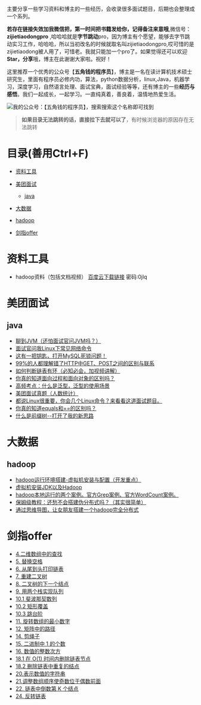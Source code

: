 主要分享一些学习资料和博主的一些经历，会收录很多面试题目，后期也会整理成一个系列。

**若存在链接失效加我微信把，第一时间把书籍发给你，记得备注来意哦**,微信号：**zijietiaodongpro**  ,哈哈哈就是**字节跳动**pro，因为博主有个愿望，能够去字节跳动实习工作，哈哈哈，所以当初改名的时候就取名叫zijietiaodongpro,哎可惜的是zijietiaodong被人用了，可惜老。我就只能加一个pro了。如果觉得还可以欢迎**Star，分享**哦，博主在此谢谢大家啦。祝好！

这里推荐一个优秀的公众号【**五角钱的程序员**】，博主是一名在读计算机技术硕士研究生，里面有程序员必修内功，算法，python数据分析，linux,Java，机器学习，深度学习，自然语言处理、面试宝典，面试经验等等，还有博主的一些**经历与感悟**。我们一起成长，一起学习。一直纯真着，善良着，温情地热爱生活。

![我的公众号：【五角钱的程序员】，搜索搜索这个名称即可找到](https://github.com/XiangLinPro/IT_book/blob/master/%E4%BA%94%E8%A7%92%E9%92%B1%E7%A8%8B%E5%BA%8F%E5%91%98%E5%85%AC%E4%BC%97%E5%8F%B7%E4%BA%8C%E7%BB%B4%E7%A0%81.jpg)

> **如果目录无法跳转的话，直接拉下去就可以了**，有时候浏览器的原因存在无法跳转


# 目录(善用Ctrl+F)

- [资料工具](#资料工具)
  

- [美团面试](#美团面试)

  - [java](##java)

- [大数据](#大数据)
 - [hadoop](#hadoop)

- [剑指offer](#剑指offer)

# 资料工具
- hadoop资料（包括文档视频） [百度云下载链接](https://pan.baidu.com/s/1Q9fvBIXMam_0w-2-Av2g8A )  密码:0jlq


# 美团面试

## java
- [聊到JVM（还怕面试官问JVM吗？）](https://mp.weixin.qq.com/s/sc00BVelNNMmIuNqwx3acA)
- [面试官问我Linux下常见网络命令](https://mp.weixin.qq.com/s/yLUGFeiWncIFY9LJ9mBJeg)
- [这有一把钥匙，打开MySQL死锁问题！](https://mp.weixin.qq.com/s/LQ09QwpAe9hSxVDVsmeX-A)
- [99%的人都理解错了HTTP中GET、POST之间的区别与联系](https://mp.weixin.qq.com/s/3zTASh6QkP1pKg7urfzrDQ)
- [如何判断链表有环（必知必会，加视频讲解）](https://mp.weixin.qq.com/s/es8rftzxiC-lFuX2MAkJ6A)
- [你真的知道面向过程和面向对象的区别吗？](https://mp.weixin.qq.com/s/dGGMjP_Ol7kdaZP6zaF_xg)
- [高频考点：什么是泛型，泛型的使用场景](https://mp.weixin.qq.com/s/2o60T7fUvylJhybySkwVMw)
- [美团面试真题（人数统计）](https://mp.weixin.qq.com/s/iKbkj7eTj0jKGVsiwgKP3g)
- [都说Linux很重要，你会几个Linux命令？来看看这道面试题目。](https://mp.weixin.qq.com/s/D-dhoALQOAwhtDuCY8TiTw)
- [你真的知道equals和==的区别吗？](https://mp.weixin.qq.com/s/yLUGFeiWncIFY9LJ9mBJeg)
- [什么是前缀树--打开了我的新思路](https://mp.weixin.qq.com/s/TeacpynXADlz1CwAGhasuw)


# 大数据
## hadoop
- [hadoop运行环境搭建-虚拟机安装与配置（开发重点）](https://mp.weixin.qq.com/s/Vi91zuDvmvmSSqYJrLypQg)
- [虚拟机安装JDK以及Hadoop](https://mp.weixin.qq.com/s/51KqC0nwDtFhsS673EZTJQ)
- [hadoop本地运行的两个案例。官方Grep案例、官方WordCount案例。](https://mp.weixin.qq.com/s/2M-0RP5t8htWeikIBtFkDg)
- [保姆级教程：还愁不会搭建伪分布式吗？（其实很简单）](https://mp.weixin.qq.com/s/ErdYC-6ZzB3UrLaT9IXM7g)
- [通过思维导图，让女朋友搭建一个hadoop完全分布式](https://mp.weixin.qq.com/s/u9Dgcptggqp5oAzTmaYcnA)


# 剑指offer
- [4.二维数组中的查找](https://mp.weixin.qq.com/s/YHCBD2x_Q51D5RUQ5pq2uA)
- [5. 替换空格](https://mp.weixin.qq.com/s/ROBSCyFz5Q3bUTDaNz47mA)
- [6. 从尾到头打印链表](https://mp.weixin.qq.com/s/hyooH93Im05XKLx4zlaKmQ)
- [7. 重建二叉树](https://mp.weixin.qq.com/s/TLRWdKQCgyRi4VyHF1rZqg)
- [8. 二叉树的下一个结点](https://mp.weixin.qq.com/s/zOdgaMSDC-53Zyv7AILlDg)
- [9. 用两个栈实现队列](https://mp.weixin.qq.com/s/XLu5IzfwBDq5A-9DbPAd5A)
- [10.1 斐波那契数列](https://mp.weixin.qq.com/s/W5W4S01pG1cB0PUFfVF-Og)
- [10.2 矩形覆盖](https://mp.weixin.qq.com/s/ZfYknIsyI13GWSaywF8oEw)
- [10.3 跳台阶](https://mp.weixin.qq.com/s/ZfYknIsyI13GWSaywF8oEw)
- [11. 旋转数组的最小数字](https://mp.weixin.qq.com/s/pIKh5J0Bg1-e5GyOPEwuLw)
- [12. 矩阵中的路径](https://mp.weixin.qq.com/s/1slZbA4cLrMiKf_nyUKfww)
- [14. 剪绳子](https://mp.weixin.qq.com/s/Xbn5lysPORtG0t9LSOngUQ)
- [15. 二进制中 1 的个数](https://mp.weixin.qq.com/s/f7nnbarmn3kfkOQQAEgvWAx`)
- [16. 数值的整数次方](https://mp.weixin.qq.com/s/njbVha0vnIzyqzkaTgowEw)
- [18.1 在 O(1) 时间内删除链表节点](https://mp.weixin.qq.com/s/fn2qUNwFB6izN3HQe4XnIA)
- [18.2 删除链表中重复的结点](https://mp.weixin.qq.com/s/ohVNWibmrRITRO7ihTR0MA)
- [20.表示数值的字符串](https://mp.weixin.qq.com/s/95RcD1_QoeseTjEOFb31Qg)
- [21.调整数组顺序使奇数位于偶数前面](https://mp.weixin.qq.com/s/jkXNC87_CXOk9rDZIjTGCw)
- [22. 链表中倒数第 K 个结点](https://mp.weixin.qq.com/s/Vu-yVKQmAh4yF15_8lbqzg)
- [24. 反转链表](https://mp.weixin.qq.com/s/Qz2PxFWcEWHd5E_FOu8J3g)


